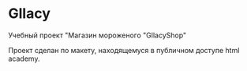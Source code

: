 # Gllacy
Учебный проект "Магазин мороженого "GllacyShop"

Проект сделан по макету, находящемуся в публичном доступе html academy.
